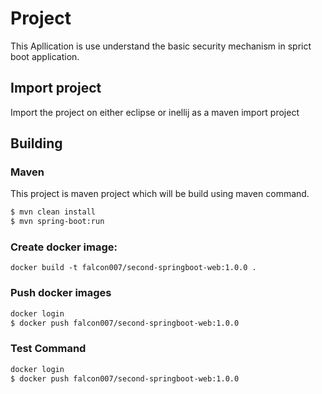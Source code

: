 # Project
This Apllication is use understand the basic security mechanism in sprict boot application.

## Import project
Import the project on either eclipse or inellij as a maven import project

## Building

### Maven
This project is maven project which will be build using maven command.

```bash
$ mvn clean install
$ mvn spring-boot:run

```

### Create docker image:

```
docker build -t falcon007/second-springboot-web:1.0.0 .

```

### Push docker images

```bash
docker login
$ docker push falcon007/second-springboot-web:1.0.0
```


### Test Command

```bash
docker login
$ docker push falcon007/second-springboot-web:1.0.0
```